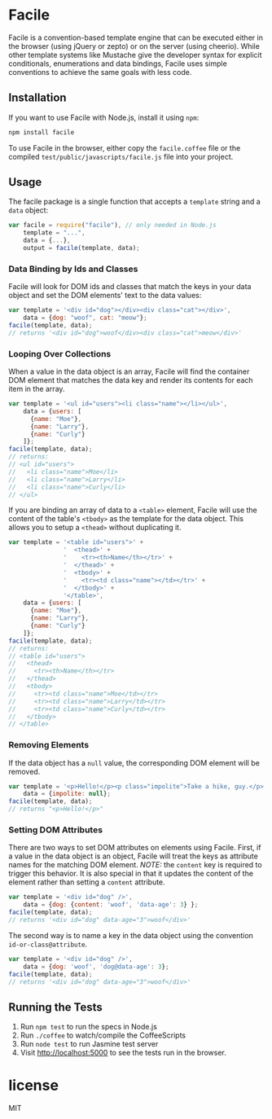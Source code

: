 # Facile

Facile is a convention-based template engine that can be executed
either in the browser (using jQuery or zepto) or on the server
(using cheerio). While other template systems like Mustache give the
developer syntax for explicit conditionals, enumerations and data 
bindings, Facile uses simple conventions to achieve the same goals 
with less code.

## Installation

If you want to use Facile with Node.js, install it using `npm`:

```bash
npm install facile
```

To use Facile in the browser, either copy the `facile.coffee` file
or the compiled `test/public/javascripts/facile.js` file into your
project.

## Usage

The facile package is a single function that accepts a `template` string
and a `data` object:

```javascript
var facile = require("facile"), // only needed in Node.js
    template = "...",
    data = {...},
    output = facile(template, data);
```

### Data Binding by Ids and Classes

Facile will look for DOM ids and classes that match the keys in your
data object and set the DOM elements' text to the data values:

```javascript
var template = '<div id="dog"></div><div class="cat"></div>',
    data = {dog: "woof", cat: "meow"};
facile(template, data);
// returns '<div id="dog">woof</div><div class="cat">meow</div>'
```

### Looping Over Collections

When a value in the data object is an array, Facile will find the
container DOM element that matches the data key and render its
contents for each item in the array.

```javascript
var template = '<ul id="users"><li class="name"></li></ul>',
    data = {users: [
      {name: "Moe"}, 
      {name: "Larry"},
      {name: "Curly"}
    ]};
facile(template, data);
// returns:
// <ul id="users">
//   <li class="name">Moe</li>
//   <li class="name">Larry</li>
//   <li class="name">Curly</li>
// </ul>
```

If you are binding an array of data to a `<table>` element, Facile will
use the content of the table's `<tbody>` as the template for the data object.
This allows you to setup a `<thead>` without duplicating it.

```javascript
var template = '<table id="users">' +
               '  <thead>' +
               '    <tr><th>Name</th></tr>' +
               '  </thead>' +
               '  <tbody>' +
               '    <tr><td class="name"></td></tr>' +
               '  </tbody>' +
               '</table>',
    data = {users: [
      {name: "Moe"}, 
      {name: "Larry"},
      {name: "Curly"}
    ]};
facile(template, data);
// returns:
// <table id="users">
//   <thead>
//     <tr><th>Name</th></tr>
//   </thead>
//   <tbody>
//     <tr><td class="name">Moe</td></tr>
//     <tr><td class="name">Larry</td></tr>
//     <tr><td class="name">Curly</td></tr>
//   </tbody>
// </table>
```

### Removing Elements

If the data object has a `null` value, the corresponding DOM element
will be removed.

```javascript
var template = '<p>Hello!</p><p class="impolite">Take a hike, guy.</p>',
    data = {impolite: null};
facile(template, data);
// returns "<p>Hello!</p>"
```

### Setting DOM Attributes

There are two ways to set DOM attributes on elements using Facile.
First, if a value in the data object is an object, Facile will treat 
the keys as attribute names for the matching DOM element. *NOTE:* 
the `content` key is required to trigger this behavior. It is also 
special in that it updates the content of the element rather than 
setting a `content` attribute.

```javascript
var template = '<div id="dog" />',
    data = {dog: {content: 'woof', 'data-age': 3} };
facile(template, data);
// returns '<div id="dog" data-age="3">woof</div>'
```

The second way is to name a key in the data object using the convention
`id-or-class@attribute`.

```javascript
var template = '<div id="dog" />',
    data = {dog: 'woof', 'dog@data-age': 3};
facile(template, data);
// returns '<div id="dog" data-age="3">woof</div>'
```

## Running the Tests

1. Run `npm test` to run the specs in Node.js
1. Run `./coffee` to watch/compile the CoffeeScripts
1. Run `node test` to run Jasmine test server
1. Visit [http://localhost:5000](http://localhost:5000) to see the tests run in the browser.

license
===

MIT
